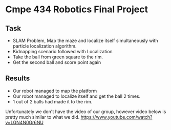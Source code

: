 # Cmpe 434 Robotics Final Project
## Task
- SLAM Problem, Map the maze and localize itself simultaneously with particle localization algorithm.
- Kidnapping scenario followed with Localization
- Take the ball from green square to the rim.
- Get the second ball and score point again
## Results
- Our robot managed to map the platform 
- Our robot managed to localize itself and get the ball 2 times.
- 1 out of 2 balls had made it to the rim.

Unfortunately we don't have the video of our group, however video below is pretty much similar to what we did.
https://www.youtube.com/watch?v=LGN4N0Gr6NU
